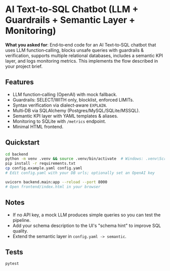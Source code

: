 # AI Text‑to‑SQL Chatbot (LLM + Guardrails + Semantic Layer + Monitoring)

**What you asked for**: End‑to‑end code for an AI Text‑to‑SQL chatbot that uses LLM function‑calling, blocks unsafe queries with guardrails & verification, supports multiple relational databases, includes a semantic KPI layer, and logs monitoring metrics. This implements the flow described in your project brief. 

## Features
- LLM function‑calling (OpenAI) with mock fallback.
- Guardrails: SELECT/WITH only, blocklist, enforced LIMITs.
- Syntax verification via dialect‑aware `EXPLAIN`.
- Multi‑DB via SQLAlchemy (Postgres/MySQL/SQLite/MSSQL).
- Semantic KPI layer with YAML templates & aliases.
- Monitoring to SQLite with `/metrics` endpoint.
- Minimal HTML frontend.

## Quickstart
```bash
cd backend
python -m venv .venv && source .venv/bin/activate  # Windows: .venv\Scripts\activate
pip install -r requirements.txt
cp config.example.yaml config.yaml
# Edit config.yaml with your DB urls; optionally set an OpenAI key

uvicorn backend.main:app --reload --port 8000
# Open frontend/index.html in your browser
```

## Notes
- If no API key, a mock LLM produces simple queries so you can test the pipeline.
- Add your schema description to the UI's "schema hint" to improve SQL quality.
- Extend the semantic layer in `config.yaml -> semantic`.

## Tests
```
pytest
```
